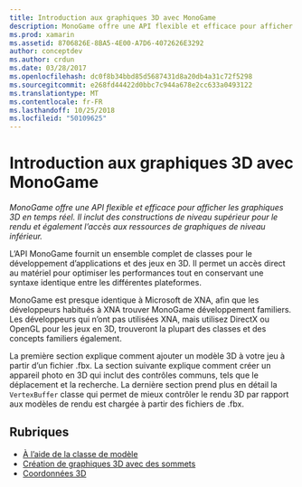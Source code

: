 ```yaml
---
title: Introduction aux graphiques 3D avec MonoGame
description: MonoGame offre une API flexible et efficace pour afficher les graphiques 3D en temps réel. Il inclut des constructions de niveau supérieur pour le rendu et également l’accès aux ressources de graphiques de niveau inférieur.
ms.prod: xamarin
ms.assetid: 8706826E-8BA5-4E00-A7D6-4072626E3292
author: conceptdev
ms.author: crdun
ms.date: 03/28/2017
ms.openlocfilehash: dc0f8b34bbd85d5687431d8a20db4a31c72f5298
ms.sourcegitcommit: e268fd44422d0bbc7c944a678e2cc633a0493122
ms.translationtype: MT
ms.contentlocale: fr-FR
ms.lasthandoff: 10/25/2018
ms.locfileid: "50109625"
---
```

# <a name="introduction-to-3d-graphics-with-monogame"></a>Introduction aux graphiques 3D avec MonoGame

_MonoGame offre une API flexible et efficace pour afficher les graphiques 3D en temps réel. Il inclut des constructions de niveau supérieur pour le rendu et également l’accès aux ressources de graphiques de niveau inférieur._

L’API MonoGame fournit un ensemble complet de classes pour le développement d’applications et des jeux en 3D. Il permet un accès direct au matériel pour optimiser les performances tout en conservant une syntaxe identique entre les différentes plateformes.

MonoGame est presque identique à Microsoft de XNA, afin que les développeurs habitués à XNA trouver MonoGame développement familiers. Les développeurs qui n’ont pas utilisées XNA, mais utilisez DirectX ou OpenGL pour les jeux en 3D, trouveront la plupart des classes et des concepts familiers également.

La première section explique comment ajouter un modèle 3D à votre jeu à partir d’un fichier .fbx. La section suivante explique comment créer un appareil photo en 3D qui inclut des contrôles communs, tels que le déplacement et la recherche. La dernière section prend plus en détail la `VertexBuffer` classe qui permet de mieux contrôler le rendu 3D par rapport aux modèles de rendu est chargée à partir des fichiers de .fbx.


## <a name="topics"></a>Rubriques

- [À l’aide de la classe de modèle](~/graphics-games/monogame/3d/part1.md)
- [Création de graphiques 3D avec des sommets](~/graphics-games/monogame/3d/part2.md)
- [Coordonnées 3D](~/graphics-games/monogame/3d/part3.md)
